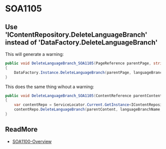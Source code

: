 # SOA1105

## Use 'IContentRepository.DeleteLanguageBranch' instead of 'DataFactory.DeleteLanguageBranch'

This will generate a warning:

```C#
public void DeleteLanguageBranch_SOA1105(PageReference parentPage, string languageBranchName)
{
	DataFactory.Instance.DeleteLanguageBranch(parentPage, languageBranchName);
}
```

This does the same thing wihout a warning:

```C#
public void DeleteLanguageBranch_SOA1105(ContentReference parentContent, string languageBranchName)
{
	var contentRepo = ServiceLocator.Current.GetInstance<IContentRepository>();
	contentRepo.DeleteLanguageBranch(parentContent, languageBranchName, AccessLevel.Delete);
}
```

## ReadMore

- [SOA1100-Overview](https://github.com/Stekeblad/stekeblad.optimizely.analyzers/blob/master/doc/Analyzers/SOA1100-Overview.md)
